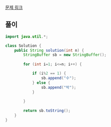 [문제 링크](https://school.programmers.co.kr/learn/courses/30/lessons/12954)

## 풀이
```java
import java.util.*;

class Solution {
    public String solution(int n) {
        StringBuffer sb = new StringBuffer();
        
        for (int i=1; i<=n; i++) {

            if (i%2 == 1) {
                sb.append("수");
            } else {
                sb.append("박");
            }
            
        }
        
        return sb.toString();
    }
}
```
